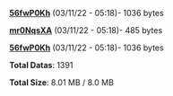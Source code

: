 [**56fwP0Kh**](/data/56fwP0Kh.txt) (03/11/22 - 05:18)- 1036 bytes

[**mr0NqsXA**](/data/mr0NqsXA.txt) (03/11/22 - 05:18)- 485 bytes

[**56fwP0Kh**](/data/56fwP0Kh.txt) (03/11/22 - 05:18)- 1036 bytes

**Total Datas**: 1391

**Total Size**: 8.01 MB / 8.0 MB